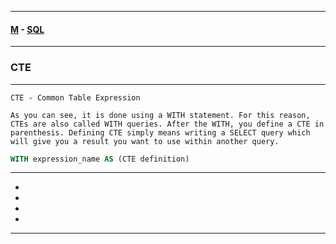 
---

#### [M](https://github.com/ttltrk/TTT/blob/master/menu.md) - [SQL](https://github.com/ttltrk/TTT/blob/master/SQL/SQL.md)

---

### CTE

---

```
CTE - Common Table Expression

As you can see, it is done using a WITH statement. For this reason, CTEs are also called WITH queries. After the WITH, you define a CTE in parenthesis. Defining CTE simply means writing a SELECT query which will give you a result you want to use within another query.
```

```sql
WITH expression_name AS (CTE definition)
```

---

* [](#)
* [](#)
* [](#)
* [](#)

---
